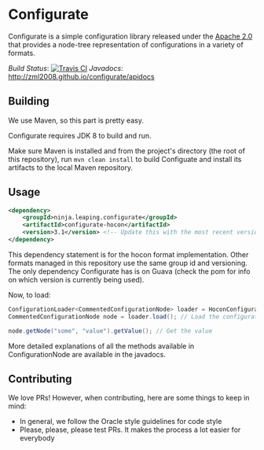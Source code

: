 # Configurate
Configurate is a simple configuration library released under the [Apache 2.0](LICENSE) that provides a node-tree representation of configurations in a variety of formats.

*Build Status*: [![Travis CI](https://travis-ci.org/zml2008/configurate.svg)](https://travis-ci.org/zml2008/configurate)
*Javadocs*: http://zml2008.github.io/configurate/apidocs


## Building
We use Maven, so this part is pretty easy. 

Configurate requires JDK 8 to build and run.

Make sure Maven is installed and from the project's directory (the root of this repository), run `mvn clean install` to build Configuate and install its artifacts to the local Maven repository.

## Usage
```xml
<dependency>
    <groupId>ninja.leaping.configurate</groupId>
    <artifactId>configurate-hocon</artifactId>
    <version>3.1</version> <!-- Update this with the most recent version -->
</dependency>
```
This dependency statement is for the hocon format implementation. Other formats managed in this repository use the same group id and versioning.
The only dependency Configurate has is on Guava (check the pom for info on which version is currently being used).

Now, to load:
```java
ConfigurationLoader<CommentedConfigurationNode> loader = HoconConfigurationLoader.builder().setPath(file).build(); // Create the loader
CommentedConfigurationNode node = loader.load(); // Load the configuration into memory

node.getNode("some", "value").getValue(); // Get the value
```
More detailed explanations of all the methods available in ConfigurationNode are available in the javadocs.

## Contributing
We love PRs! However, when contributing, here are some things to keep in mind:

- In general, we follow the Oracle style guidelines for code style
- Please, please, please test PRs. It makes the process a lot easier for everybody

